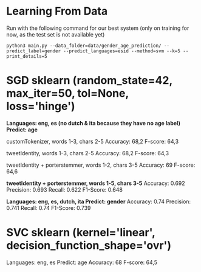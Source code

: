 # Learning From Data
Run with the following command for our best system (only on training for now, as the test set is not available yet)
```
python3 main.py --data_folder=data/gender_age_prediction/ --predict_label=gender --predict_languages=esid --method=svm --k=5 --print_details=5
```
# SGD sklearn (random_state=42, max_iter=50, tol=None, loss='hinge')
**Languages:  eng, es (no dutch & ita because they have no age label)
Predict:    age**

customTokenizer, words 1-3, chars 2-5
Accuracy:   68,2
F-score:    64,3

tweetIdentity, words 1-3, chars 2-5
Accuracy:   68,2
F-score:    64,3

tweetIdentity + porterstemmer, words 1-2, chars 3-5
Accuracy:   69
F-score:    64,6

**tweetIdentity + porterstemmer, words 1-5, chars 3-5**
Accuracy:	 0.692
Precision:	 0.693
Recall:		 0.622
F1-Score:	 0.648

**Languages:  eng, es, dutch, ita
Predict:    gender**
Accuracy:	 0.74
Precision:	 0.741
Recall:		 0.74
F1-Score:	 0.739

# SVC sklearn (kernel='linear', decision_function_shape='ovr')
Languages:  eng, es
Predict:    age
Accuracy:   68
F-score:    64,5
